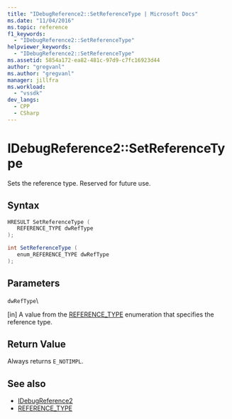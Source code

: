 ```yaml
---
title: "IDebugReference2::SetReferenceType | Microsoft Docs"
ms.date: "11/04/2016"
ms.topic: reference
f1_keywords:
  - "IDebugReference2::SetReferenceType"
helpviewer_keywords:
  - "IDebugReference2::SetReferenceType"
ms.assetid: 5854a172-ea82-481c-97d9-c7fc16923d44
author: "gregvanl"
ms.author: "gregvanl"
manager: jillfra
ms.workload:
  - "vssdk"
dev_langs:
  - CPP
  - CSharp
---
```

# IDebugReference2::SetReferenceType
Sets the reference type. Reserved for future use.

## Syntax

```cpp
HRESULT SetReferenceType ( 
   REFERENCE_TYPE dwRefType
);
```

```csharp
int SetReferenceType ( 
   enum_REFERENCE_TYPE dwRefType
);
```

## Parameters
 `dwRefType`\

 [in] A value from the [REFERENCE_TYPE](../../../extensibility/debugger/reference/reference-type.md) enumeration that specifies the reference type.

## Return Value
 Always returns `E_NOTIMPL`.

## See also
- [IDebugReference2](../../../extensibility/debugger/reference/idebugreference2.md)
- [REFERENCE_TYPE](../../../extensibility/debugger/reference/reference-type.md)